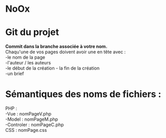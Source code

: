 # NoOx
<h1>Git du projet </h1>
<b> Commit dans la branche associée à votre nom. </b>
<br>
Chaqu'une de vos pages doivent avoir une en tête avec :
<br>
  -le nom de la page
<br>
  -l'auteur / les auteurs
<br>
  -le début de la création - la fin de la création
<br>
  -un brief

<h1>Sémantiques des noms de fichiers :</h1>
PHP :
<br>
    -Vue : nomPageV.php
<br>
    -Model : nomPageM.php
<br>
   -Controler : nomPageC.php
    <br>
CSS : nomPage.css
